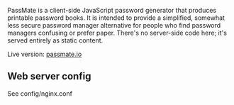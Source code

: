 PassMate is a client-side JavaScript password generator that produces printable password books. It is intended to provide a simplified, somewhat less secure password manager alternative for people who find password managers confusing or prefer paper. There's no server-side code here; it's served entirely as static content.

Live version: [passmate.io](https://passmate.io)

## Web server config
See config/nginx.conf
